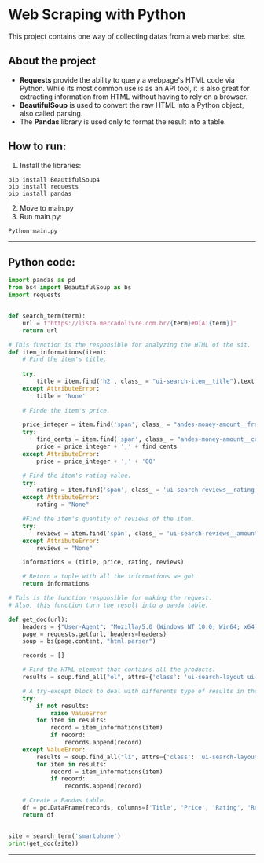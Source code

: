 
# Web Scraping with Python

This project contains one way of collecting datas from a web market site.

## About the project
* **Requests** provide the ability to query a webpage's HTML code via Python. While its most common use is as an API tool, it is also great for extracting information from HTML without having to rely on a browser.
* **BeautifulSoup** is used to convert the raw HTML into a Python object, also called parsing. 
* The **Pandas** library is used only to format the result into a table.
## How to run:

1. Install the libraries:
```
pip install BeautifulSoup4 
pip install requests
pip install pandas
```
2. Move to main.py 
3. Run main.py:
```
Python main.py
```
---
## Python code:
```python
import pandas as pd
from bs4 import BeautifulSoup as bs
import requests


def search_term(term):
    url = f"https://lista.mercadolivre.com.br/{term}#D[A:{term}]"
    return url

# This function is the responsible for analyzing the HTML of the sit.
def item_informations(item): 
    # Find the item's title.
    
    try:
        title = item.find('h2', class_ = "ui-search-item__title").text
    except AttributeError:
        title = 'None'
    
    # Finde the item's price.

    price_integer = item.find('span', class_ = "andes-money-amount__fraction").text
    try:
        find_cents = item.find('span', class_ = "andes-money-amount__cents andes-money-amount__cents--superscript-24").text
        price = price_integer + ',' + find_cents
    except AttributeError:
        price = price_integer + ',' + '00'

    # Find the item's rating value.
    try:
        rating = item.find('span', class_ = 'ui-search-reviews__rating-number').text
    except AttributeError:
        rating = "None"

    #Find the item's quantity of reviews of the item.
    try:
        reviews = item.find('span', class_ = 'ui-search-reviews__amount').text
    except AttributeError:
        reviews = "None"

    informations = (title, price, rating, reviews)

    # Return a tuple with all the informations we got.
    return informations

# This is the function responsible for making the request.
# Also, this function turn the result into a panda table.

def get_doc(url):
    headers = {"User-Agent": "Mozilla/5.0 (Windows NT 10.0; Win64; x64) AppleWebKit/537.36 (KHTML, like Gecko) Chrome/119.0.0.0 Safari/537.36"}
    page = requests.get(url, headers=headers)
    soup = bs(page.content, "html.parser")

    records = []

    # Find the HTML element that contains all the products.
    results = soup.find_all("ol", attrs={'class': 'ui-search-layout ui-search-layout--grid'})

    # A try-except block to deal with differents type of results in the HTML.
    try:
        if not results:
            raise ValueError
        for item in results:
            record = item_informations(item)
            if record:
                records.append(record)
    except ValueError:
        results = soup.find_all("li", attrs={'class': 'ui-search-layout__item'})
        for item in results:
            record = item_informations(item)
            if record:
                records.append(record)

    # Create a Pandas table.
    df = pd.DataFrame(records, columns=['Title', 'Price', 'Rating', 'Reviews'])
    return df


site = search_term('smartphone')
print(get_doc(site))
```
---
